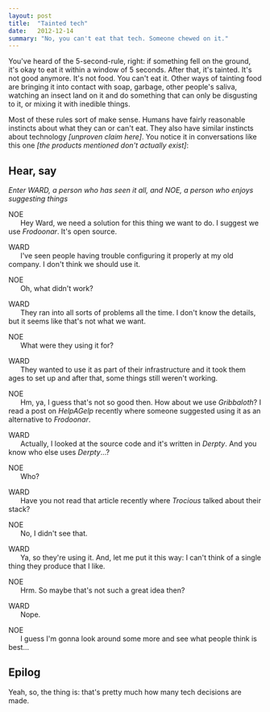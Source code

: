 ```yaml
---
layout: post
title:  "Tainted tech"
date:   2012-12-14
summary: "No, you can't eat that tech. Someone chewed on it."
---
```


You've heard of the 5-second-rule, right: if something fell on the ground, it's okay to eat it within a window of 5 seconds. After that, it's tainted. It's not good anymore. It's not food. You can't eat it. Other ways of tainting food are bringing it into contact with soap, garbage, other people's saliva, watching an insect land on it and do something that can only be disgusting to it, or mixing it with inedible things.

Most of these rules sort of make sense. Humans have fairly reasonable instincts about what they can or can't eat. They also have similar instincts about technology <i>[unproven claim here]</i>. You notice it in conversations like this one <i>[the products mentioned don't actually exist]</i>:

## Hear, say

<i>Enter WARD, a person who has seen it all, and NOE, a person who enjoys suggesting things</i>

<p>NOE<br />&nbsp; &nbsp; &nbsp;&nbsp;Hey Ward, we need a solution for this thing we want to do. I suggest we use <em>Frodoonar</em>. It's open source.</p>
<p>WARD<br />&nbsp; &nbsp; &nbsp;&nbsp;I've seen people having trouble configuring it properly at my old company. I don't think we should use it.</p>
<p>NOE<br />&nbsp; &nbsp; &nbsp;&nbsp;Oh, what didn't work?</p>
<p>WARD<br />&nbsp; &nbsp; &nbsp;&nbsp;They ran into all sorts of problems all the time. I don't know the details, but it seems like that's not what we want.</p>
<p>NOE<br />&nbsp; &nbsp; &nbsp;&nbsp;What were they using it for?</p>
<p>WARD<br />&nbsp; &nbsp; &nbsp;&nbsp;They wanted to use it as part of their infrastructure and it took them ages to set up and after that, some things still weren't working.</p>
<p>NOE<br />&nbsp; &nbsp; &nbsp;&nbsp;Hm, ya, I guess that's not so good then. How about we use <em>Gribbaloth</em>? I read a post on <em>HelpAGelp</em> recently where someone suggested using it as an alternative to <em>Frodoonar</em>.</p>
<p>WARD<br />&nbsp; &nbsp; &nbsp;&nbsp;Actually, I looked at the source code and it's written in <em>Derpty</em>. And you know who else uses <em>Derpty</em>...?</p>
<p>NOE<br />&nbsp; &nbsp; &nbsp;&nbsp;Who?</p>
<p>WARD<br />&nbsp; &nbsp; &nbsp;&nbsp;Have you not read that article recently where <em>Trocious</em> talked about their stack?</p>
<p>NOE<br />&nbsp; &nbsp; &nbsp;&nbsp;No, I didn't see that.</p>
<p>WARD<br />&nbsp; &nbsp; &nbsp;&nbsp;Ya, so they're using it. And, let me put it this way: I can't think of a single thing they produce that I like.</p>
<p>NOE<br />&nbsp; &nbsp; &nbsp;&nbsp;Hrm. So maybe that's not such a great idea then?</p>
<p>WARD<br />&nbsp; &nbsp; &nbsp;&nbsp;Nope.</p>
<p>NOE<br />&nbsp; &nbsp; &nbsp;&nbsp;I guess I'm gonna look around some more and see what people think is best...</p>

## Epilog

Yeah, so, the thing is: that's pretty much how many tech decisions are made.
